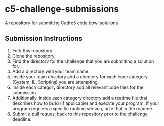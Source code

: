 # c5-challenge-submissions
A repository for submitting Cadre5 code bowl solutions

## Submission Instructions
1. Fork this repository.
2. Clone the repository.
3. Find the directory for the challenge that you are submitting a solution for.
4. Add a directory with your team name.
5. Inside your team directory add a directory for each code category (System, IL, Scripting) you are attempting.
6. Inside each category directory add all relevant code files for the submission.
7. Additionally, inside each category directory add a readme file that describes how to build (if applicable) and execute your program. If your program requires a specific runtime version, note that in the readme.
8. Submit a pull request back to this repository prior to the challenge deadline.

